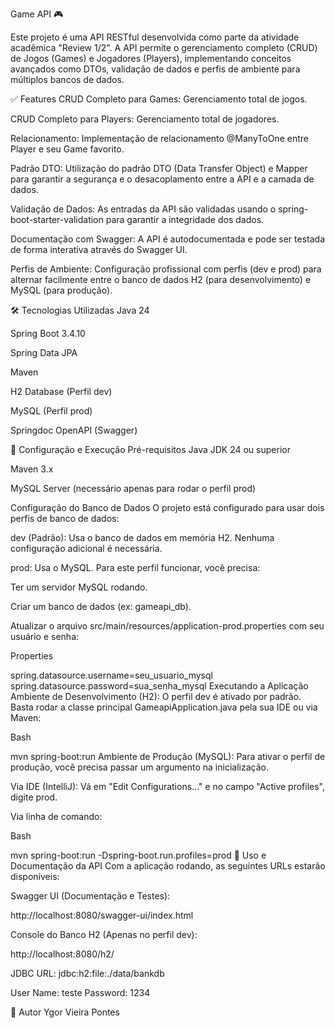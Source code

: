 Game API 🎮

Este projeto é uma API RESTful desenvolvida como parte da atividade acadêmica "Review 1/2". A API permite o gerenciamento completo (CRUD) de Jogos (Games) e Jogadores (Players), implementando conceitos avançados como DTOs, validação de dados e perfis de ambiente para múltiplos bancos de dados.

✅ Features
CRUD Completo para Games: Gerenciamento total de jogos.

CRUD Completo para Players: Gerenciamento total de jogadores.

Relacionamento: Implementação de relacionamento @ManyToOne entre Player e seu Game favorito.

Padrão DTO: Utilização do padrão DTO (Data Transfer Object) e Mapper para garantir a segurança e o desacoplamento entre a API e a camada de dados.

Validação de Dados: As entradas da API são validadas usando o spring-boot-starter-validation para garantir a integridade dos dados.


Documentação com Swagger: A API é autodocumentada e pode ser testada de forma interativa através do Swagger UI. 



Perfis de Ambiente: Configuração profissional com perfis (dev e prod) para alternar facilmente entre o banco de dados H2 (para desenvolvimento) e MySQL (para produção). 

🛠️ Tecnologias Utilizadas
Java 24

Spring Boot 3.4.10

Spring Data JPA

Maven

H2 Database (Perfil dev)

MySQL (Perfil prod)

Springdoc OpenAPI (Swagger)

🚀 Configuração e Execução
Pré-requisitos
Java JDK 24 ou superior

Maven 3.x

MySQL Server (necessário apenas para rodar o perfil prod)

Configuração do Banco de Dados
O projeto está configurado para usar dois perfis de banco de dados:

dev (Padrão): Usa o banco de dados em memória H2. Nenhuma configuração adicional é necessária.

prod: Usa o MySQL. Para este perfil funcionar, você precisa:

Ter um servidor MySQL rodando.

Criar um banco de dados (ex: gameapi_db).

Atualizar o arquivo src/main/resources/application-prod.properties com seu usuário e senha:

Properties

spring.datasource.username=seu_usuario_mysql
spring.datasource.password=sua_senha_mysql
Executando a Aplicação
Ambiente de Desenvolvimento (H2): O perfil dev é ativado por padrão. Basta rodar a classe principal GameapiApplication.java pela sua IDE ou via Maven:

Bash

mvn spring-boot:run
Ambiente de Produção (MySQL): Para ativar o perfil de produção, você precisa passar um argumento na inicialização.

Via IDE (IntelliJ): Vá em "Edit Configurations..." e no campo "Active profiles", digite prod.

Via linha de comando:

Bash

mvn spring-boot:run -Dspring-boot.run.profiles=prod
📖 Uso e Documentação da API
Com a aplicação rodando, as seguintes URLs estarão disponíveis:

Swagger UI (Documentação e Testes):


http://localhost:8080/swagger-ui/index.html 

Console do Banco H2 (Apenas no perfil dev):


http://localhost:8080/h2/ 


JDBC URL: jdbc:h2:file:./data/bankdb 


User Name: teste 
Password: 1234 

👤 Autor
Ygor Vieira Pontes
